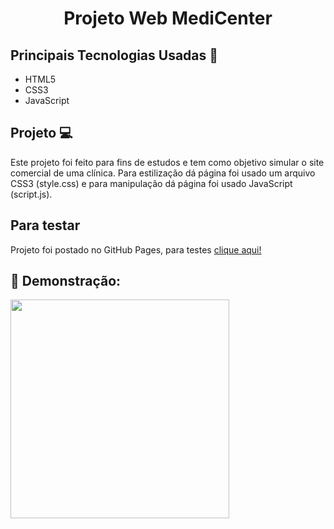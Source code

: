
<h1 align="center">Projeto Web MediCenter</h1>

## Principais Tecnologias Usadas 📓
<ul>
    <li>HTML5</li>
    <li>CSS3</li> 
    <li>JavaScript</li>
</ul>

## Projeto 💻
Este projeto foi feito para fins de estudos e tem como objetivo simular o site comercial de uma clínica. Para estilização dá página foi usado um arquivo CSS3 (style.css) e para manipulação dá página foi usado JavaScript (script.js).

## Para testar
Projeto foi postado no GitHub Pages, para testes <a href="https://devmayara.github.io/medicenter/">clique aqui!</a>

## 📖 Demonstração:
<div>
  <img height="350" src="https://raw.githubusercontent.com/devmayara/medicenter/main/assets/images/720p_.gif" style="max-width:100%;"/>
</div>
